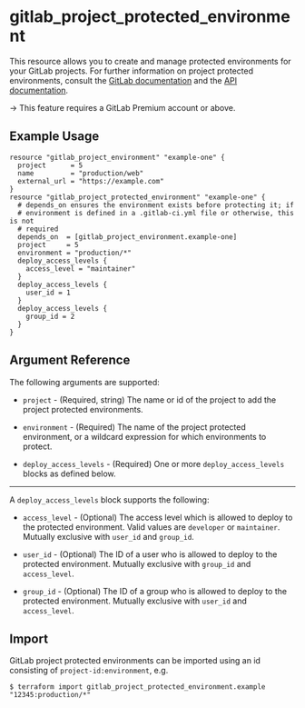# gitlab\_project\_protected\_environment

This resource allows you to create and manage protected environments for your
GitLab projects. For further information on project protected environments, 
consult the [GitLab documentation](https://docs.gitlab.com/ee/ci/environments/protected_environments.html)
and the [API documentation](https://docs.gitlab.com/ee/api/protected_environments.html).

-> This feature requires a GitLab Premium account or above.

## Example Usage

```hcl
resource "gitlab_project_environment" "example-one" {
  project      = 5
  name         = "production/web"
  external_url = "https://example.com"
}
resource "gitlab_project_protected_environment" "example-one" {
  # depends_on ensures the environment exists before protecting it; if
  # environment is defined in a .gitlab-ci.yml file or otherwise, this is not
  # required
  depends_on  = [gitlab_project_environment.example-one]
  project     = 5
  environment = "production/*"
  deploy_access_levels {
    access_level = "maintainer"
  }
  deploy_access_levels {
    user_id = 1
  }
  deploy_access_levels {
    group_id = 2
  }
}
```

## Argument Reference

The following arguments are supported:

* `project` - (Required, string) The name or id of the project to add the project protected environments.

* `environment` - (Required) The name of the project protected environment, or a wildcard expression for which environments to protect.

* `deploy_access_levels` - (Required) One or more `deploy_access_levels` blocks as defined below.

---

A `deploy_access_levels` block supports the following:

* `access_level` - (Optional) The access level which is allowed to deploy to the protected environment. Valid values are `developer` or `maintainer`. Mutually exclusive with `user_id` and `group_id`.

* `user_id` - (Optional) The ID of a user who is allowed to deploy to the protected environment. Mutually exclusive with `group_id` and `access_level`.

* `group_id` - (Optional) The ID of a group who is allowed to deploy to the protected environment. Mutually exclusive with `user_id` and `access_level`.

## Import

GitLab project protected environments can be imported using an id consisting of `project-id:environment`, e.g.

```
$ terraform import gitlab_project_protected_environment.example "12345:production/*"
```
